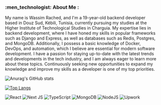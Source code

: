 ### :men_technologist: About Me :
My name is Wassim Rached, and I'm a 19-year-old backend developer based in Douz Sud, Kébili, Tunisia, currently pursuing my studies at the Higher Institute of Technological Studies in Charguia. My expertise lies in backend development, where I have honed my skills in popular frameworks such as Django and Express, as well as databases such as Redis, Postgres, and MongoDB. Additionally, I possess a basic knowledge of Docker, DevOps, and automation, which I believe are essential for modern software development. I have a passion for staying up-to-date with the latest trends and developments in the tech industry, and I am always eager to learn more about these topics. Continuously seeking new opportunities to expand my knowledge and improve my skills as a developer is one of my top priorities.

![Anurag's GitHub stats](https://github-readme-stats.vercel.app/api?username=Wassim-Rached&show_icons=true&theme=cobalt)

[![Top Langs](https://github-readme-stats.vercel.app/api/top-langs/?username=Wassim-Rached&layout=compact)](https://github.com/Wassim-Rached/github-readme-stats)

![React](https://img.shields.io/badge/react-%2320232a.svg?style=for-the-badge&logo=react&logoColor=%2361DAFB)
![Next JS](https://img.shields.io/badge/Next-black?style=for-the-badge&logo=next.js&logoColor=white)
![TypeScript](https://img.shields.io/badge/typescript-%23007ACC.svg?style=for-the-badge&logo=typescript&logoColor=white)
![MongoDB](https://img.shields.io/badge/MongoDB-%234ea94b.svg?style=for-the-badge&logo=mongodb&logoColor=white)
![NodeJS](https://img.shields.io/badge/node.js-6DA55F?style=for-the-badge&logo=node.js&logoColor=white)
![Upwork](https://img.shields.io/badge/UpWork-6FDA44?style=for-the-badge&logo=Upwork&logoColor=white)




